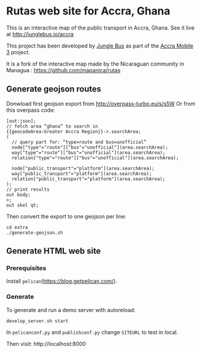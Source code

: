 # Rutas web site for Accra, Ghana

This is an interactive map of the public transport in Accra, Ghana. See it live at http://junglebus.io/accra

This project has been developed by [Jungle Bus](http://junglebus.io/) as part of the [Accra Mobile 3](Thttps://wiki.openstreetmap.org/wiki/AccraMobile3) project.

It is a fork of the interactive map made by the Nicaraguan community in Managua : https://github.com/mapanica/rutas


## Generate geojson routes

Donwload first geojson export from http://overpass-turbo.eu/s/s5W
Or from this overpass code:

    [out:json];
    // fetch area “ghana” to search in
    {{geocodeArea:Greater Accra Region}}->.searchArea;
    (
      // query part for: “type=route and bus=unofficial”
      node["type"="route"]["bus"="unofficial"](area.searchArea);
      way["type"="route"]["bus"="unofficial"](area.searchArea);
      relation["type"="route"]["bus"="unofficial"](area.searchArea);
    
      node["public_transport"="platform"](area.searchArea);
      way["public_transport"="platform"](area.searchArea);
      relation["public_transport"="platform"](area.searchArea);
    );
    // print results
    out body;
    >;
    out skel qt;

Then convert the export to one geojson per line:

    cd extra
    ./generate-geojson.sh


## Generate HTML web site

### Prerequisites

Install `pelican`(https://blog.getpelican.com/).

### Generate

To generate and run a demo server with autoreload:

    develop_server.sh start

In `pelicanconf.py` and `publishconf.py` change `SITEURL` to test in local.

Then visit: http://localhost:8000
